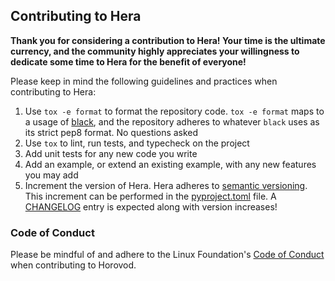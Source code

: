 ## Contributing to Hera

**Thank you for considering a contribution to Hera! Your time is the ultimate currency, and the community highly
appreciates your willingness to dedicate some time to Hera for the benefit of everyone!**

Please keep in mind the following guidelines and practices when contributing to Hera:

1. Use `tox -e format` to format the repository code. `tox -e format` maps to a usage of
   [black](https://github.com/psf/black), and the repository adheres to whatever `black` uses as its strict pep8 format.
   No questions asked
1. Use `tox` to lint, run tests, and typecheck on the project
1. Add unit tests for any new code you write
1. Add an example, or extend an existing example, with any new features you may add
1. Increment the version of Hera. Hera adheres to [semantic versioning](https://semver.org/). This increment can be
   performed in the [pyproject.toml](https://github.com/argoproj-labs/hera-workflows/blob/main/pyproject.toml) file. A
   [CHANGELOG](https://github.com/argoproj-labs/hera-workflows/blob/main/CHANGELOG.md) entry is expected along with
   version increases!

### Code of Conduct

Please be mindful of and adhere to the Linux Foundation's
[Code of Conduct](https://lfprojects.org/policies/code-of-conduct) when contributing to Horovod.
